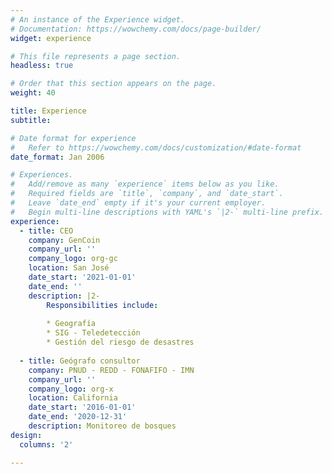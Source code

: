 ```yaml
---
# An instance of the Experience widget.
# Documentation: https://wowchemy.com/docs/page-builder/
widget: experience

# This file represents a page section.
headless: true

# Order that this section appears on the page.
weight: 40

title: Experience
subtitle:

# Date format for experience
#   Refer to https://wowchemy.com/docs/customization/#date-format
date_format: Jan 2006

# Experiences.
#   Add/remove as many `experience` items below as you like.
#   Required fields are `title`, `company`, and `date_start`.
#   Leave `date_end` empty if it's your current employer.
#   Begin multi-line descriptions with YAML's `|2-` multi-line prefix.
experience:
  - title: CEO
    company: GenCoin
    company_url: ''
    company_logo: org-gc
    location: San José
    date_start: '2021-01-01'
    date_end: ''
    description: |2-
        Responsibilities include:
        
        * Geografía
        * SIG - Teledetección
        * Gestión del riesgo de desastres
        
  - title: Geógrafo consultor
    company: PNUD - REDD - FONAFIFO - IMN
    company_url: ''
    company_logo: org-x
    location: California
    date_start: '2016-01-01'
    date_end: '2020-12-31'
    description: Monitoreo de bosques
design:
  columns: '2'

---
```


